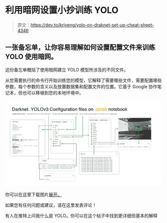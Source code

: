 # 利用暗网设置小抄训练 YOLO

> 原文：<https://dev.to/kriyeng/yolo-on-draknet-set-up-cheat-sheet-4346>

## 一张备忘单，让你容易理解如何设置配置文件来训练 YOLO 使用暗网。

这份备忘单概括了使用暗网建立 YOLO 模型所涉及的不同文件。

从您需要执行的命令行开始训练您的模型，它解释了需要哪些文件，需要配置哪些参数，每个参数的含义以及放置数据集和配置文件的位置。它基于 Google 协作笔记本，但也可以移植到您的本地环境中。

[![Darknet Yolo Config Files.png](img/283bf31207d5089de5b149bf242bbd9a.png)](https://res.cloudinary.com/practicaldev/image/fetch/s--ubtQimXE--/c_limit%2Cf_auto%2Cfl_progressive%2Cq_auto%2Cw_880/http://blog.ibanyez.info/download/B20190410T000000072.png)

你可以在这里下载图片[展开。](http://blog.ibanyez.info/download/B20190410T000000072.png)

如果您有任何问题或建议，请在这里发表评论！

有人在推特上问我什么是 YOLO。你可以在这个帖子中找到更详细但基本的解释